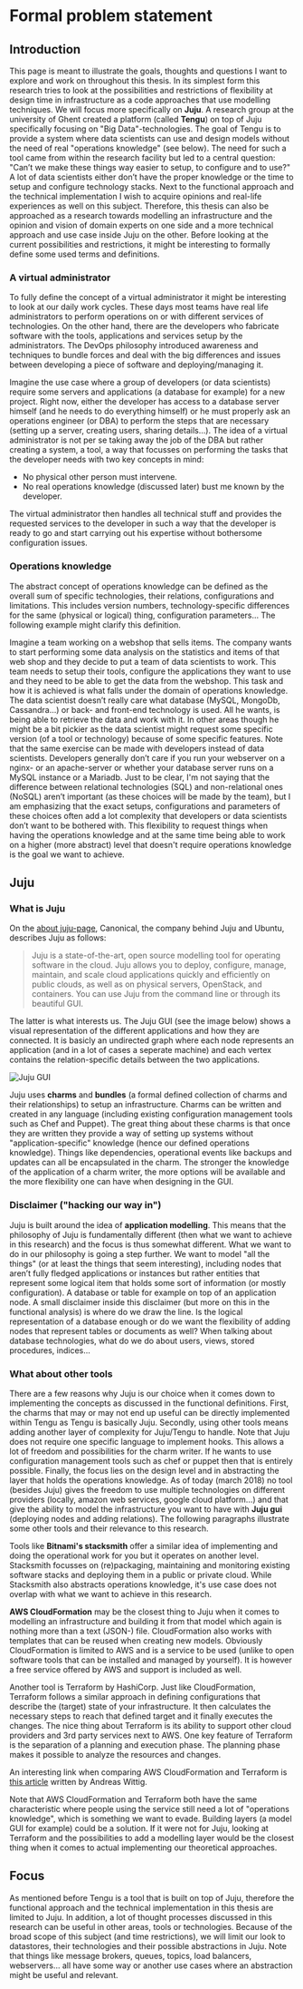 # Formal problem statement

## Introduction

This page is meant to illustrate the goals, thoughts and questions I want to explore and work on throughout this thesis. In its simplest form this research tries to look at the possibilities and restrictions of flexibility at design time in infrastructure as a code approaches that use modelling techniques. We will focus more specifically on **Juju**. A research group at the university of Ghent created a platform (called **Tengu**) on top of Juju specifically focusing on "Big Data"-technologies. The goal of Tengu is to provide a system where data scientists can use and design models without the need of real "operations knowledge" (see below). The need for such a tool came from within the research facility but led to a central question: "Can’t we make these things way easier to setup, to configure and to use?" A lot of data scientists either don’t have the proper knowledge or the time to setup and configure technology stacks. Next to the functional approach and the technical implementation I wish to acquire opinions and real-life experiences as well on this subject. Therefore, this thesis can also be approached as a research towards modelling an infrastructure and the opinion and vision of domain experts on one side and a more technical approach and use case inside Juju on the other. Before looking at the current possibilities and restrictions, it might be interesting to formally define some used terms and definitions.

### A virtual administrator 

To fully define the concept of a virtual administrator it might be interesting to look at our daily work cycles. These days most teams have real life administrators to perform operations on or with different services of technologies. On the other hand, there are the developers who fabricate software with the tools, applications and services setup by the administrators. The DevOps philosophy introduced awareness and techniques to bundle forces and deal with the big differences and issues between developing a piece of software and deploying/managing it. 

Imagine the use case where a group of developers (or data scientists) require some servers and applications (a database for example) for a new project. Right now, either the developer has access to a database server himself (and he needs to do everything himself) or he must properly ask an operations engineer (or DBA) to perform the steps that are necessary (setting up a server, creating users, sharing details...). The idea of a virtual administrator is not per se taking away the job of the DBA but rather creating a system, a tool, a way that focusses on performing the tasks that the developer needs with two key concepts in mind: 

- No physical other person must intervene.
- No real operations knowledge (discussed later) bust me known by the developer. 

The virtual administrator then handles all technical stuff and provides the requested services to the developer in such a way that the developer is ready to go and start carrying out his expertise without bothersome configuration issues. 


### Operations knowledge


The abstract concept of operations knowledge can be defined as the overall sum of specific technologies, their relations, configurations and limitations. This includes version numbers, technology-specific differences for the same (physical or logical) thing, configuration parameters... The following example might clarify this definition.

Imagine a team working on a webshop that sells items. The company wants to start performing some data analysis on the statistics and items of that web shop and they decide to put a team of data scientists to work. This team needs to setup their tools, configure the applications they want to use and they need to be able to get the data from the webshop. This task and how it is achieved is what falls under the domain of operations knowledge. The data scientist doesn’t really care what database (MySQL, MongoDb, Cassandra…) or back- and front-end technology is used. All he wants, is being able to retrieve the data and work with it. In other areas though he might be a bit pickier as the data scientist might request some specific version (of a tool or technology) because of some specific features. Note that the same exercise can be made with developers instead of data scientists. Developers generally don’t care if you run your webserver on a nginx- or an apache-server or whether your database server runs on a MySQL instance or a Mariadb. Just to be clear, I'm not saying that the difference between relational technologies (SQL) and non-relational ones (NoSQL) aren’t important (as these choices will be made by the team), but I am emphasizing that the exact setups, configurations and parameters of these choices often add a lot complexity that developers or data scientists don’t want to be bothered with. This flexibility to request things when having the operations knowledge and at the same time being able to work on a higher (more abstract) level that doesn't require operations knowledge is the goal we want to achieve. 



## Juju 

### What is Juju

On the [about juju-page](https://jujucharms.com/docs/stable/about-juju), Canonical, the company behind Juju and Ubuntu, describes Juju as follows:

> Juju is a state-of-the-art, open source modelling tool for operating software in the cloud. Juju allows you to deploy, configure, manage, maintain, and scale cloud applications quickly and efficiently on public clouds, as well as on physical servers, OpenStack, and containers. You can use Juju from the command line or through its beautiful GUI.

The latter is what interests us. The Juju GUI (see the image below) shows a visual representation of the different applications and how they are connected. It is basicly an undirected graph where each node represents an application (and in a lot of cases a seperate machine) and each vertex contains the relation-specific details between the two applications. 

![Juju GUI](https://jujucharms.com/static/img/jujudocs/gui2_management-status.png) 

Juju uses **charms** and **bundles** (a formal defined collection of charms and their relationships) to setup an infrastructure. Charms can be written and created in any language (including existing configuration management tools such as Chef and Puppet). The great thing about these charms is that once they are written they provide a way of setting up systems without "application-specific" knowledge (hence our defined operations knowledge). Things like dependencies, operational events like backups and updates can all be encapsulated in the charm. The stronger the knowledge of the application of a charm writer, the more options will be available and the more flexibility one can have when designing in the GUI.


### Disclaimer ("hacking our way in")

Juju is built around the idea of **application modelling**. This means that the philosophy of Juju is fundamentally different (then what we want to achieve in this research) and the focus is thus somewhat different. What we want to do in our philosophy is going a step further. We want to model "all the things" (or at least the things that seem interesting), including nodes that aren’t fully fledged applications or instances but rather entities that represent some logical item that holds some sort of information (or mostly configuration). A database or table for example on top of an application node. A small disclaimer inside this disclaimer (but more on this in the functional analysis) is where do we draw the line. Is the logical representation of a database enough or do we want the flexibility of adding nodes that represent tables or documents as well? When talking about database technologies, what do we do about users, views, stored procedures, indices...


### What about other tools

There are a few reasons why Juju is our choice when it comes down to implementing the concepts as discussed in the functional definitions. First, the charms that may or may not end up useful can be directly implemented within Tengu as Tengu is basically Juju. Secondly, using other tools means adding another layer of complexity for Juju/Tengu to handle. Note that Juju does not require one specific language to implement hooks. This allows a lot of freedom and possibilities for the charm writer. If he wants to use configuration management tools such as chef or puppet then that is entirely possible. Finally, the focus lies on the design level and in abstracting the layer that holds the operations knowledge. As of today (march 2018) no tool (besides Juju) gives the freedom to use multiple technologies on different providers (locally, amazon web services, google cloud platform…) and that give the ability to model the infrastructure you want to have with **Juju gui** (deploying nodes and adding relations). The following paragraphs illustrate some other tools and their relevance to this research.

Tools like **Bitnami's stacksmith** offer a similar idea of implementing and doing the operational work for you but it operates on another level. Stacksmith focusses on (re)packaging, maintaining and monitoring existing software stacks and deploying them in a public or private cloud. While Stacksmith also abstracts operations knowledge, it's use case does not overlap with what we want to achieve in this research.

**AWS CloudFormation** may be the closest thing to Juju when it comes to modelling an infrastructure and building it from that model which again is nothing more than a text (JSON-) file. CloudFormation also works with templates that can be reused when creating new models. Obviously CloudFormation is limited to AWS and is a service to be used (unlike to open software tools that can be installed and managed by yourself). It is however a free service offered by AWS and support is included as well.  

Another tool is Terraform by HashiCorp. Just like CloudFormation, Terraform follows a similar approach in defining configurations that describe the (target) state of your infrastructure. It then calculates the necessary steps to reach that defined target and it finally executes the changes. The nice thing about Terraform is its ability to support other cloud providers and 3rd party services next to AWS. One key feature of Terraform is the separation of a planning and execution phase. The planning phase makes it possible to analyze the resources and changes. 

An interesting link when comparing AWS CloudFormation and Terraform is [this article](https://cloudonaut.io/cloudformation-vs-terraform/) written by Andreas Wittig.

Note that AWS CloudFormation and Terraform both have the same characteristic where people using the service still need a lot of "operations knowledge", which is something we want to evade. Building layers (a model GUI for example) could be a solution. If it were not for Juju, looking at Terraform and the possibilities to add a modelling layer would be the closest thing when it comes to actual implementing our theoretical approaches.  


## Focus

As mentioned before Tengu is a tool that is built on top of Juju, therefore the functional approach and the technical implementation in this thesis are limited to Juju. In addition, a lot of thought processes discussed in this research can be useful in other areas, tools or technologies. Because of the broad scope of this subject (and time restrictions), we will limit our look to datastores, their technologies and their possible abstractions in Juju. Note that things like message brokers, queues, topics, load balancers, webservers… all have some way or another use cases where an abstraction might be useful and relevant.  